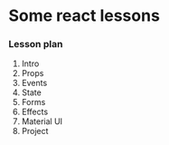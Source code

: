 # Some react lessons

### Lesson plan

1. Intro
2. Props
3. Events
4. State
5. Forms
6. Effects
7. Material UI
8. Project


